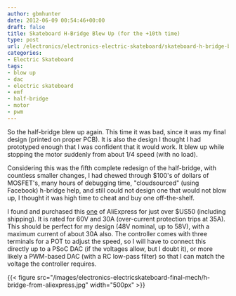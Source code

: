 ```yaml
---
author: gbmhunter
date: 2012-06-09 00:54:46+00:00
draft: false
title: Skateboard H-Bridge Blew Up (for the +10th time)
type: post
url: /electronics/electronics-electric-skateboard/skateboard-h-bridge-blew-up-for-the-10th-time
categories:
- Electric Skateboard
tags:
- blow up
- dac
- electric skateboard
- emf
- half-bridge
- motor
- pwm
---
```


So the half-bridge blew up again. This time it was bad, since it was my final design (printed on proper PCB). It is also the design I thought I had prototyped enough that I was confident that it would work. It blew up while stopping the motor suddenly from about 1/4 speed (with no load).

Considering this was the fifth complete redesign of the half-bridge, with countless smaller changes, I had chewed through $100's of dollars of MOSFET's, many hours of debugging time, "cloudsourced" (using Facebook) h-bridge help, and still could not design one that would not blow up, I thought it was high time to cheat and buy one off-the-shelf.

I found and purchased this [one](http://www.aliexpress.com/product-fm/486387907-A121-Wide-Voltage-DC12-60V-30A-1500W-PWM-Pulse-DC-Motor-Speed-Controller-Adjuster-0-100-wholesalers.html) of AliExpress for just over $US50 (including shipping). It is rated for 60V and 30A (over-current protection trips at 35A). This should be perfect for my design (48V nominal, up to 58V), with a maximum current of about 30A also. The controller comes with three terminals for a POT to adjust the speed, so I will have to connect this directly up to a PSoC DAC (if the voltages allow, but I doubt it), or more likely a PWM-based DAC (with a RC low-pass filter) so that I can match the voltage the controller requires.

{{< figure src="/images/electronics-electricskateboard-final-mech/h-bridge-from-aliexpress.jpg"   width="500px" >}}
